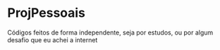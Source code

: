 # ProjPessoais
Códigos feitos de forma independente, seja por estudos, ou por algum desafio que eu achei a internet
